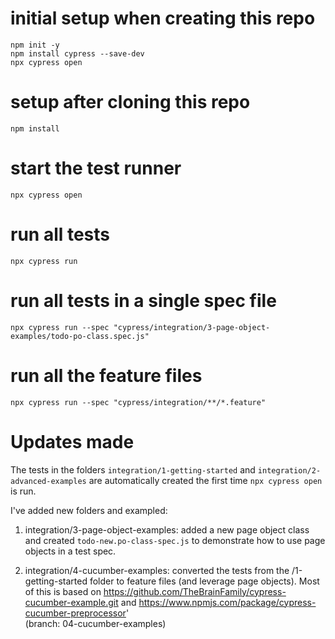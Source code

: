 # initial setup when creating this repo
```
npm init -y
npm install cypress --save-dev
npx cypress open
```

# setup after cloning this repo
```
npm install
```

# start the test runner 
```
npx cypress open
```

# run all tests
```
npx cypress run
```

# run all tests in a single spec file
```
npx cypress run --spec "cypress/integration/3-page-object-examples/todo-po-class.spec.js"
```

# run all the feature files
```
npx cypress run --spec "cypress/integration/**/*.feature"
```


# Updates made
The tests in the folders `integration/1-getting-started` and `integration/2-advanced-examples` are automatically created the first time `npx cypress open` is run.

I've added new folders and exampled:
1. integration/3-page-object-examples: added a new page object class and created `todo-new.po-class-spec.js` to demonstrate how to use page objects in a test spec.

2. integration/4-cucumber-examples: converted the tests from the /1-getting-started folder to feature files (and leverage page objects).  Most of this is based on https://github.com/TheBrainFamily/cypress-cucumber-example.git and https://www.npmjs.com/package/cypress-cucumber-preprocessor'  
(branch: 04-cucumber-examples)